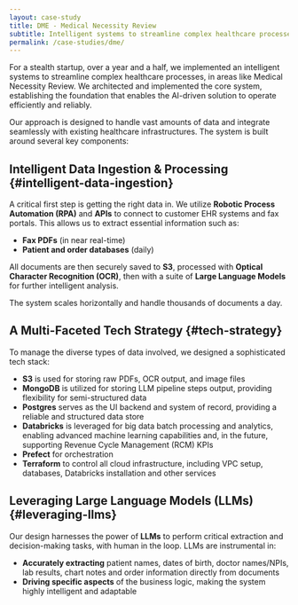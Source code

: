 ```yaml
---
layout: case-study
title: DME - Medical Necessity Review
subtitle: Intelligent systems to streamline complex healthcare processes
permalink: /case-studies/dme/
---
```



For a stealth startup, over a year and a half, we implemented an intelligent systems to streamline complex healthcare processes, in areas like Medical Necessity Review. We architected and implemented the core system, establishing the foundation that enables the AI-driven solution to operate efficiently and reliably.

Our approach is designed to handle vast amounts of data and integrate seamlessly with existing healthcare infrastructures. The system is built around several key components:

## Intelligent Data Ingestion & Processing {#intelligent-data-ingestion}

A critical first step is getting the right data in. We utilize **Robotic Process Automation (RPA)** and **APIs** to connect to customer EHR systems and fax portals. This allows us to extract essential information such as:

- **Fax PDFs** (in near real-time)
- **Patient and order databases** (daily)

All documents are then securely saved to **S3**, processed with **Optical Character Recognition (OCR)**, then with a suite of **Large Language Models** for further intelligent analysis.

The system scales horizontally and handle thousands of documents a day.

## A Multi-Faceted Tech Strategy {#tech-strategy}

To manage the diverse types of data involved, we designed a sophisticated tech stack:

- **S3** is used for storing raw PDFs, OCR output, and image files
- **MongoDB** is utilized for storing LLM pipeline steps output, providing flexibility for semi-structured data
- **Postgres** serves as the UI backend and system of record, providing a reliable and structured data store
- **Databricks** is leveraged for big data batch processing and analytics, enabling advanced machine learning capabilities and, in the future, supporting Revenue Cycle Management (RCM) KPIs
- **Prefect** for orchestration
- **Terraform** to control all cloud infrastructure, including VPC setup, databases, Databricks installation and other services


## Leveraging Large Language Models (LLMs) {#leveraging-llms}

Our design harnesses the power of **LLMs** to perform critical extraction and decision-making tasks, with human in the loop. LLMs are instrumental in:

- **Accurately extracting** patient names, dates of birth, doctor names/NPIs, lab results, chart notes and order information directly from documents
- **Driving specific aspects** of the business logic, making the system highly intelligent and adaptable

